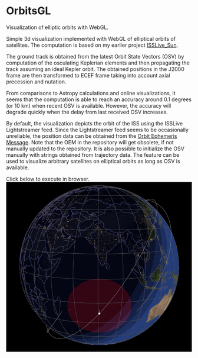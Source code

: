 # OrbitsGL
Visualization of elliptic orbits with WebGL.

Simple 3d visualization implemented with WebGL of elliptical orbits of satellites. The computation is based on my earlier project [ISSLive_Sun](https://github.com/vsr83/ISSLive_Sun).

The ground track is obtained from the latest Orbit State Vectors (OSV) by computation of the osculating Keplerian elements and then propagating the track assuming an ideal Kepler orbit. The obtained positions in the J2000 frame are then transformed to ECEF frame taking into account axial precession and nutation.

From comparisons to Astropy calculations and online visualizations, it seems that the computation is able to reach an accuracy around 0.1 degrees (or 10 km) when recent OSV is available. However, the accuracy will degrade quickly when the delay from last received OSV increases.

By default, the visualization depicts the orbit of the ISS using the ISSLive Lightstreamer feed. Since the Lightstreamer feed seems to be occasionally unreliable, the position data can be obtained from the [Orbit Ephemeris Message](https://spotthestation.nasa.gov/trajectory_data.cfm). Note that the OEM in the repository will get obsolete, if not manually updated to the repository. It is also possible to initialize the OSV manually with strings obtained from trajectory data. The feature can be used to visualize arbitrary satellites on elliptical orbits as long as OSV is available. 

Click below to execute in browser.
[![Screenshot.](scrshot.png)](https://vsr83.github.io/OrbitsGL/)

